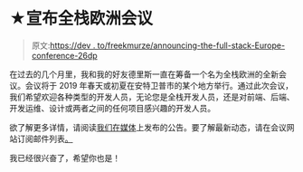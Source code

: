 # ★宣布全栈欧洲会议

> 原文:[https://dev . to/freekmurze/announcing-the-full-stack-Europe-conference-26dp](https://dev.to/freekmurze/announcing-the-full-stack-europe-conference-26dp)

在过去的几个月里，我和我的好友德里斯一直在筹备一个名为全栈欧洲的全新会议。会议将于 2019 年春天或初夏在安特卫普市的某个地方举行。通过此次会议，我们希望欢迎各种类型的开发人员，无论您是全栈开发人员，还是对前端、后端、开发运维、设计或两者之间的任何项目感兴趣的开发人员。

欲了解更多详情，请阅读[我们在媒体](https://medium.com/@driesvints/f49422f14308)上发布的公告。要了解最新动态，请在会议网站订阅邮件列表[。](https://fullstackeurope.com/)

我已经很兴奋了，希望你也是！